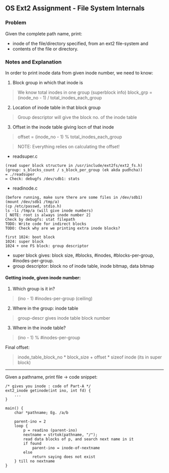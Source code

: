 ## OS Ext2 Assignment - File System Internals

### Problem
Given the complete path name, print:
- inode of the file/directory specified, from an ext2 file-system and
- contents of the file or directory.

### Notes and Explanation
In order to print inode data from given inode number, we need to know:
1. Block group in which that inode is
> We know total inodes in one group (superblock info)
> block_grp = (inode_no - 1) / total_inodes_each_group
2. Location of inode table in that block group
> Group descriptor will give the block no. of the inode table
3. Offset in the inode table giving locn of that inode
> offset = (inode_no - 1) % total_inodes_each_group

> NOTE: Everything relies on calculating the offset!

- readsuper.c
```
(read super block structure in /usr/include/ext2fs/ext2_fs.h)
(group: s_blocks_count / s_block_per_group (ek akda pudhcha))
= ./readsuper
= Check: debugfs /dev/sdb1: stats
```

- readinode.c
```
(before running, make sure there are some files in /dev/sdb1)
(mount /dev/sdb1 /tmp/a)
(cp /etc/passwd, stdio.h)
ls -li /tmp/a (will give inode numbers)
[ NOTE: root is always inode number 2]
Check by debugfs: stat filepath
TODO: Write code for indirect blocks
TODO: Check why are we printing extra inode blocks?

first 1024: boot block
1024: super block
1024 + one FS block: group descriptor
```

- super block gives: block size, #blocks, #inodes, #blocks-per-group, #inodes-per-group.
- group descriptor: block no of inode table, inode bitmap, data bitmap

#### Getting inode, given inode number:
1. Which group is it in?
> (ino - 1) #inodes-per-group (ceiling)
2. Where in the group: inode table
> group-descr gives inode table block number
3. Where in the inode table?
> (ino - 1) % #inodes-per-group

Final offset:
> inode_table_block_no * block_size + offset * sizeof inode (its in super block)

---

Given a pathname, print file -> code snippet:
```
/* gives you inode : code of Part-A */
ext2_inode getinode(int ino, int fd) {
    ...
}

main() {
    char *pathname; Eg. /a/b

    parent-ino = 2
    loop {
        p = readino (parent-ino)
        nextname = strtok(pathname, "/");
        read data blocks of p, and search next name in it
        if found
            parent-ino = inode-of-nextname
        else
            return saying does not exist
    } till no nextname
}
```

